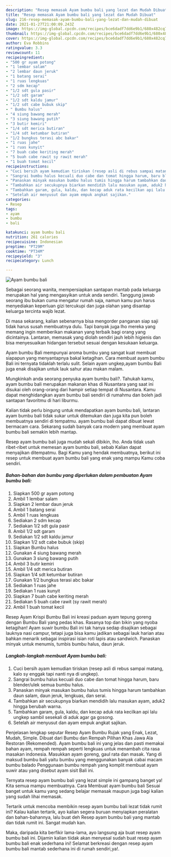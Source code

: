 ```yaml
---
description: "Resep memasak Ayam bumbu bali yang lezat dan Mudah Dibuat"
title: "Resep memasak Ayam bumbu bali yang lezat dan Mudah Dibuat"
slug: 216-resep-memasak-ayam-bumbu-bali-yang-lezat-dan-mudah-dibuat
date: 2021-01-27T21:00:09.243Z
image: https://img-global.cpcdn.com/recipes/bce6dadf7dd6e9b1/680x482cq70/ayam-bumbu-bali-foto-resep-utama.jpg
thumbnail: https://img-global.cpcdn.com/recipes/bce6dadf7dd6e9b1/680x482cq70/ayam-bumbu-bali-foto-resep-utama.jpg
cover: https://img-global.cpcdn.com/recipes/bce6dadf7dd6e9b1/680x482cq70/ayam-bumbu-bali-foto-resep-utama.jpg
author: Eva Robbins
ratingvalue: 3.3
reviewcount: 11
recipeingredient:
- "500 gr ayam potong"
- "1 lembar salam"
- "2 lembar daun jeruk"
- "1 batang serai"
- "1 ruas lengkuas"
- "2 sdm kecap"
- "1/2 sdt gula pasir"
- "1/2 sdt garam"
- "1/2 sdt kaldu jamur"
- "1/2 sdt cabe bubuk skip"
- " Bumbu halus"
- "4 siung bawang merah"
- "3 siung bawang putih"
- "3 butir kemiri"
- "1/4 sdt merica butiran"
- "1/4 sdt ketumbar butiran"
- "1/2 bungkus terasi abc bakar"
- "1 ruas jahe"
- "1 ruas kunyit"
- "7 buah cabe keriting merah"
- "5 buah cabe rawit sy rawit merah"
- "1 buah tomat kecil"
recipeinstructions:
- "Cuci bersih ayam kemudian tiriskan (resep asli di rebus sampai matang, kalo sy enggak tapi nanti nya di ungkep)."
- "Sangrai bumbu halus kecuali duo cabe dan tomat hingga harum, baru blender/ulek semua bumbu halus."
- "Panaskan minyak masukan bumbu halus tumis hingga harum tambahkan daun salam, daun jeruk, lengkuas, dan serai."
- "Tambahkan air secukupnya biarkan mendidih lalu masukan ayam, aduk2 hingga berubah warna."
- "Tambahkan garam, gula, kaldu, dan kecap aduk rata kecilkan api lalu ungkep sambil sesekali di aduk agar ga gosong."
- "Setelah air menyusut dan ayam empuk angkat sajikan."
categories:
- Resep
tags:
- ayam
- bumbu
- bali

katakunci: ayam bumbu bali 
nutrition: 261 calories
recipecuisine: Indonesian
preptime: "PT29M"
cooktime: "PT34M"
recipeyield: "3"
recipecategory: Lunch

---
```



![Ayam bumbu bali](https://img-global.cpcdn.com/recipes/bce6dadf7dd6e9b1/680x482cq70/ayam-bumbu-bali-foto-resep-utama.jpg)

Sebagai seorang wanita, mempersiapkan santapan mantab pada keluarga merupakan hal yang mengasyikan untuk anda sendiri. Tanggung jawab seorang ibu bukan cuma mengatur rumah saja, namun kamu pun harus menyediakan keperluan gizi tercukupi dan juga olahan yang disantap keluarga tercinta wajib lezat.

Di masa  sekarang, kalian sebenarnya bisa mengorder panganan siap saji tidak harus susah membuatnya dulu. Tapi banyak juga lho mereka yang memang ingin memberikan makanan yang terbaik bagi orang yang dicintainya. Lantaran, memasak yang diolah sendiri jauh lebih higienis dan bisa menyesuaikan hidangan tersebut sesuai dengan kesukaan keluarga. 

Ayam bumbu Bali mempunyai aroma bumbu yang sangat kuat membuat siapapun yang menyantapnya bakal ketagihan. Cara membuat ayam bumbu Bali ini ternyata tidaklah terlalu sulit. Selain ayam ungkep,ayam bumbu Bali juga enak disajikan untuk lauk sahur atau makan malam.

Mungkinkah anda seorang penyuka ayam bumbu bali?. Tahukah kamu, ayam bumbu bali merupakan makanan khas di Nusantara yang saat ini disukai oleh orang-orang dari hampir setiap tempat di Nusantara. Kamu dapat menghidangkan ayam bumbu bali sendiri di rumahmu dan boleh jadi santapan favoritmu di hari liburmu.

Kalian tidak perlu bingung untuk mendapatkan ayam bumbu bali, lantaran ayam bumbu bali tidak sukar untuk ditemukan dan juga kita pun boleh membuatnya sendiri di tempatmu. ayam bumbu bali dapat dibuat lewat bermacam cara. Sekarang sudah banyak cara modern yang membuat ayam bumbu bali semakin lebih mantap.

Resep ayam bumbu bali juga mudah sekali dibikin, lho. Anda tidak usah ribet-ribet untuk memesan ayam bumbu bali, sebab Kalian dapat menyajikan ditempatmu. Bagi Kamu yang hendak membuatnya, berikut ini resep untuk membuat ayam bumbu bali yang enak yang mampu Kamu coba sendiri.

<!--inarticleads1-->

##### Bahan-bahan dan bumbu yang diperlukan dalam pembuatan Ayam bumbu bali:

1. Siapkan 500 gr ayam potong
1. Ambil 1 lembar salam
1. Siapkan 2 lembar daun jeruk
1. Ambil 1 batang serai
1. Ambil 1 ruas lengkuas
1. Sediakan 2 sdm kecap
1. Sediakan 1/2 sdt gula pasir
1. Ambil 1/2 sdt garam
1. Sediakan 1/2 sdt kaldu jamur
1. Siapkan 1/2 sdt cabe bubuk (skip)
1. Siapkan  Bumbu halus
1. Gunakan 4 siung bawang merah
1. Gunakan 3 siung bawang putih
1. Ambil 3 butir kemiri
1. Ambil 1/4 sdt merica butiran
1. Siapkan 1/4 sdt ketumbar butiran
1. Gunakan 1/2 bungkus terasi abc bakar
1. Sediakan 1 ruas jahe
1. Sediakan 1 ruas kunyit
1. Siapkan 7 buah cabe keriting merah
1. Sediakan 5 buah cabe rawit (sy rawit merah)
1. Ambil 1 buah tomat kecil


Resep Ayam Krispi Bumbu Bali ini kreasi paduan ayam tepung goreng dengan Bumbu Bali yang pedas khas. Rasanya top dan bikin yang nyoba ketagihan! Ayam suwir bumbu Bali ini tak hanya sedap disajikan sebagai lauknya nasi campur, tetapi juga bisa kamu jadikan sebagai lauk harian atau bahkan menarik sebagai inspirasi isian roti lapis atau sandwich. Panaskan minyak untuk menumis, tumbis bumbu halus, daun jeruk. 

<!--inarticleads2-->

##### Langkah-langkah membuat Ayam bumbu bali:

1. Cuci bersih ayam kemudian tiriskan (resep asli di rebus sampai matang, kalo sy enggak tapi nanti nya di ungkep).
1. Sangrai bumbu halus kecuali duo cabe dan tomat hingga harum, baru blender/ulek semua bumbu halus.
1. Panaskan minyak masukan bumbu halus tumis hingga harum tambahkan daun salam, daun jeruk, lengkuas, dan serai.
1. Tambahkan air secukupnya biarkan mendidih lalu masukan ayam, aduk2 hingga berubah warna.
1. Tambahkan garam, gula, kaldu, dan kecap aduk rata kecilkan api lalu ungkep sambil sesekali di aduk agar ga gosong.
1. Setelah air menyusut dan ayam empuk angkat sajikan.


Penjelasan lengkap seputar Resep Ayam Bumbu Rujak yang Enak, Lezat, Mudah, Simple. Dibuat dari Bumbu dan Rempah Pilihan Khas Jawa Ala Restoran (Rekomended). Ayam bumbu bali ini yang jelas dan pasti memakai bahan ayam, rempah rempah seperti lengkuas untuk menambah cita rasa masakan indonesia. Masukkan ayam goreng, gaul rata dan masak. Yang di maksud bumbu bali yaitu bumbu yang menggunakan banyak cabai macam bumbu balado Penggunaan bumbu rempah yang komplit membuat ayam suwir atau yang disebut ayam sisit Bali ini. 

Ternyata resep ayam bumbu bali yang lezat simple ini gampang banget ya! Kita semua mampu membuatnya. Cara Membuat ayam bumbu bali Sesuai banget untuk kamu yang sedang belajar memasak maupun juga bagi kalian yang sudah lihai memasak.

Tertarik untuk mencoba membikin resep ayam bumbu bali lezat tidak rumit ini? Kalau kalian tertarik, ayo kalian segera buruan menyiapkan peralatan dan bahan-bahannya, lalu buat deh Resep ayam bumbu bali yang mantab dan tidak rumit ini. Sangat mudah kan. 

Maka, daripada kita berfikir lama-lama, ayo langsung aja buat resep ayam bumbu bali ini. Dijamin kalian tiidak akan menyesal sudah buat resep ayam bumbu bali enak sederhana ini! Selamat berkreasi dengan resep ayam bumbu bali mantab sederhana ini di rumah sendiri,ya!.

